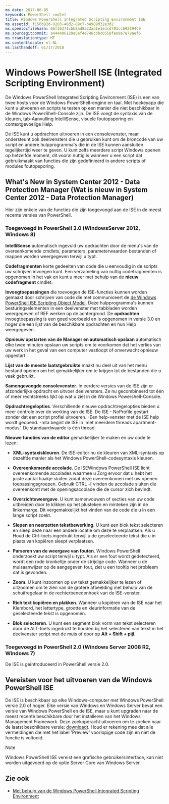 ```yaml
---
ms.date: 2017-06-05
keywords: PowerShell-cmdlet
title: Windows PowerShell Integrated Scripting Environment ISE
ms.assetid: f156b92d-0203-46d2-89c7-b4989d32e3d2
ms.openlocfilehash: 66f36371cbb8ad8523aa1e1e3cd791cc692194c9
ms.sourcegitcommit: a444406120e5af4e746cbbc0558fe89a7e78aef6
ms.translationtype: MT
ms.contentlocale: nl-NL
ms.lasthandoff: 01/17/2018
---
```

# <a name="windows-powershell-integrated-scripting-environment-ise"></a>Windows PowerShell ISE (Integrated Scripting Environment)
De Windows PowerShell Integrated Scripting Environment (ISE) is een van twee hosts voor de Windows PowerShell-engine en taal. Met hockeyapp die kunt u uitvoeren en scripts te testen op een manier die niet beschikbaar in de Windows PowerShell-Console zijn. De ISE voegt de syntaxis van de kleuren, tab-Aanvulling IntelliSense, visuele foutopsporing en contextgevoelige Help.

De ISE kunt u opdrachten uitvoeren in een consolevenster, maar ondersteunt ook deelvensters die u gebruiken kunt om de broncode van uw script en andere hulpprogramma's die in de ISE kunnen aansluiten tegelijkertijd weer te geven. U kunt zelfs meerdere script Windows openen op hetzelfde moment, dit vooral nuttig is wanneer u een script dat gebruikmaakt van functies die zijn gedefinieerd in andere scripts of modules foutopsporing.

## <a name="whats-new"></a>What's New in System Center 2012 - Data Protection Manager (Wat is nieuw in System Center 2012 - Data Protection Manager)
Hier zijn enkele van de functies die zijn toegevoegd aan de ISE in de meest recente versies van PowerShell.

### <a name="added-in-powershell-30-windows-server-2012-windows-8"></a>Toegevoegd in PowerShell 3.0 (WindowsServer 2012, Windows 8)
**IntelliSense** automatisch ingevuld uw opdrachten door de menu's van de overeenkomende cmdlets, parameters, parameterwaarden bestanden of mappen worden weergegeven terwijl u typt.

**Codefragmenten** korte gedeelten van code die u eenvoudig in de scripts uw schrijven invoegen kunt. Een verzameling van nuttig codefragmenten is opgenomen in het vak en kunt u meer met behulp van de **nieuw codefragment** cmdlet.

**Invoegtoepassingen** die toevoegen de ISE-functies kunnen worden gemaakt door schrijven van code die met communiceert de [de Windows PowerShell ISE Scripting Object Model](../../core-powershell/ise/The-Windows-PowerShell-ISE-Scripting-Object-Model.md). Deze hulpprogramma's kunnen besturingselementen in een deelvenster met tabbladen worden weergegeven of REF werken op de achtergrond. De **opdrachten** invoegtoepassing is een goed voorbeeld en is opgenomen in versie 3.0 en hoger die een lijst van de beschikbare opdrachten en hun Help weergegeven.

**Opnieuw opstarten van de Manager en automatisch opslaan** automatisch elke twee minuten opslaan uw scripts om te voorkomen dat het verlies van uw werk in het geval van een computer vastloopt of onverwacht opnieuw opgestart.

**Lijst van de meeste laatstgebruikte** maakt nu deel uit van het menu bestand openen om het gemakkelijker om te krijgen tot de bestanden die u vaak gebruikt.

**Samengevoegde consolevenster**. In eerdere versies van de ISE zijn er afzonderlijke opdracht en uitvoer deelvensters. Ze nu gecombineerd tot één of meer rechtstreeks lijkt op wat u ziet in de Windows Powershell-Console.

**Opdrachtregelopties**. Verschillende nieuwe opdrachtregelopties bieden u meer controle over de werking van de ISE. De ISE - NoProfile gestart zonder dat een script profiel uitvoeren. -Een help-venster met de ISE help wordt geopend. -mta begint de ISE in 'met meerdere threads apartment-modus'. De standaardwaarde is één thread.

**Nieuwe functies van de editor** gemakkelijker te maken en uw code te lezen:

- **XML-syntaxiskleuren**. De ISE-editor nu de kleuren van XML-syntaxis op dezelfde manier als het Windows PowerShell-codesyntaxis kleuren.

- **Overeenkomende accolade**. De ISEWindows PowerShell ISE licht overeenkomende accolades waarmee u Zorg ervoor dat u hebt het juiste aantal haakje sluiten zodat deze overeenkomen met uw openen toepassingsgroepen. Gebruik CTRL -\[ vinden de accolade sluiten die overeenkomt met de openingsaccolade die de cursor zich bevindt.

- **Overzichtsweergave**. U kunt samenvouwen of secties van uw code uitbreiden door te klikken op het plusteken en minteken zijn in de linkermarge. Dit vergemakkelijkt het vinden van de code die u in een lange script zoekt.

- **Slepen en neerzetten tekstbewerking**. U kunt een blok tekst selecteren en sleep deze naar een andere locatie om deze te verplaatsen. Als u Houd de Ctrl-toets ingedrukt terwijl u de geselecteerde tekst die u in plaats van kopiëren sleept verplaatsen.

- **Parseren van de weergave van fouten**. Windows PowerShell onderzoekt uw script terwijl u typt. Als er een fout wordt gedetecteerd, wordt een rode kronkeltje onder de strijdige code. Wanneer u de muisaanwijzer op de aangegeven fout, ziet u een tooltip het probleem dat is gevonden.

- **Zoom**. U kunt inzoomen op uw tekst gemakkelijker te lezen of uitzoomen om te zien van de grotere afbeelding met behulp van de schuifregelaar in de rechterbenedenhoek van de ISE-venster.

- **Rich text kopiëren en plakken**. Wanneer u kopiëren van de ISE naar het Klembord, het lettertype, grootte en kleurinformatie van de geselecteerde tekst is opgenomen.

- **Blok selecteren**. U kunt een segment blok vorm van tekst selecteren door de ALT-toets ingedrukt te houden bij het selecteren van tekst in het deelvenster script met de muis of door op **Alt + Shift + pijl**.

### <a name="added-in-powershell-20-windows-server-2008-r2-windows-7"></a>Toegevoegd in PowerShell 2.0 (Windows Server 2008 R2, Windows 7)
De ISE is geïntroduceerd in PowerShell versie 2.0.

## <a name="requirements-for-running-the-windows-powershell-ise"></a>Vereisten voor het uitvoeren van de Windows PowerShell ISE
De ISE is beschikbaar op elke Windows-computer met Windows PowerShell versie 2.0 of hoger.
Elke versie van Windows en Windows Server bevat een versie van Windows PowerShell en de ISE, maar u kunt upgraden naar de meest recente beschikbare door het installeren van het Windows Management Framework.
Deze zoekopdracht uitvoeren om te zoeken naar de laatst beschikbare versie: [downloadt](http://www.microsoft.com/en-us/search/DownloadResults.aspx?q=%22windows%20management%20framework%22%20PowerShell&sortby=Relevancy~Descending).
Houd er rekening mee dat alle vermeldingen die met het label 'Preview' voorlopige code zijn en niet de functie is voltooid.

> [!NOTE]
> Windows PowerShell ISE vereist een grafische gebruikersinterface, kan niet worden uitgevoerd op de optie Server Core van Windows Server.

## <a name="see-also"></a>Zie ook
- [Met behulp van de Windows PowerShell Integrated Scripting Environment](../../core-powershell/ise/Using-the-Windows-PowerShell-ISE.md)

